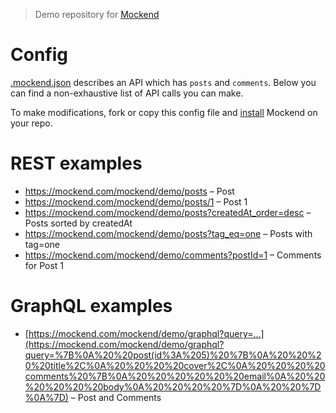 > Demo repository for [Mockend](https://mockend.com/)

# Config

[.mockend.json](.mockend.json) describes an API which has `posts` and `comments`. Below you can find a non-exhaustive list of API calls you can make.

To make modifications, fork or copy this config file and [install](https://github.com/marketplace/mockend) Mockend on your repo.

# REST examples

- https://mockend.com/mockend/demo/posts – Post
- https://mockend.com/mockend/demo/posts/1 – Post 1
- https://mockend.com/mockend/demo/posts?createdAt_order=desc – Posts sorted by createdAt
- https://mockend.com/mockend/demo/posts?tag_eq=one – Posts with tag=one
- https://mockend.com/mockend/demo/comments?postId=1 – Comments for Post 1

# GraphQL examples

- [https://mockend.com/mockend/demo/graphql?query=...](https://mockend.com/mockend/demo/graphql?query=%7B%0A%20%20post(id%3A%205)%20%7B%0A%20%20%20%20title%2C%0A%20%20%20%20cover%2C%0A%20%20%20%20comments%20%7B%0A%20%20%20%20%20%20email%0A%20%20%20%20%20%20body%0A%20%20%20%20%7D%0A%20%20%7D%0A%7D) – Post and Comments
